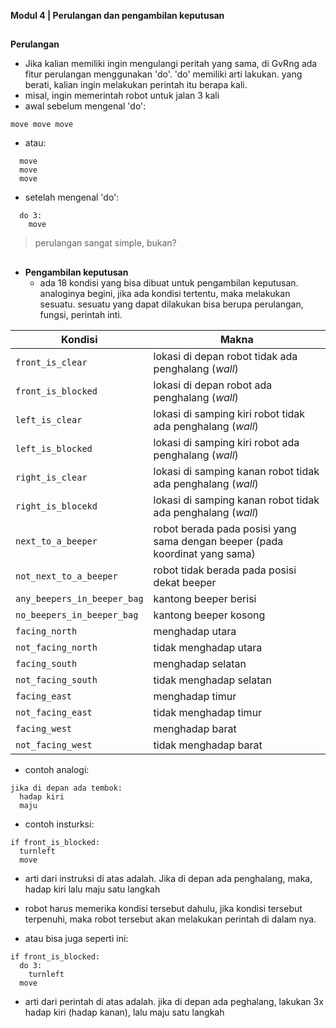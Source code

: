 **Modul 4 | Perulangan dan pengambilan keputusan**
##
**Perulangan**

  - Jika kalian memiliki ingin mengulangi peritah yang sama, di GvRng ada fitur perulangan menggunakan 'do'.
'do' memiliki arti lakukan. yang berati, kalian ingin melakukan perintah itu berapa kali.
  - misal, ingin memerintah robot untuk jalan 3 kali
  - awal sebelum mengenal 'do':
  ```
  move move move
  ```
  - atau:
  ```  
    move
    move
    move
  ```
  - setelah mengenal 'do':
  ```
    do 3:
      move
  ```  
> perulangan sangat simple, bukan?
##
- **Pengambilan keputusan**
  - ada 18 kondisi yang bisa dibuat untuk pengambilan keputusan. analoginya begini, jika ada kondisi tertentu, maka melakukan sesuatu. sesuatu yang dapat dilakukan bisa berupa perulangan, fungsi, perintah inti. 

| **Kondisi**  | **Makna** |
| ------------- | ------------- |
| `front_is_clear`  | lokasi di depan robot tidak ada penghalang (_wall_)  |
| `front_is_blocked`  | lokasi di depan robot ada penghalang (_wall_)  |
| `left_is_clear`  | lokasi di samping kiri robot tidak ada penghalang (_wall_)  |
| `left_is_blocked`  | lokasi di samping kiri robot ada penghalang (_wall_)  |
| `right_is_clear`  | lokasi di samping kanan robot tidak ada penghalang (_wall_)  |
| `right_is_blocekd`  | lokasi di samping kanan robot tidak ada penghalang (_wall_)  |
| `next_to_a_beeper`  | robot berada pada posisi yang sama dengan beeper (pada koordinat yang sama)  |
| `not_next_to_a_beeper`  | robot tidak berada pada posisi dekat beeper  |
| `any_beepers_in_beeper_bag`  | kantong beeper berisi  |
| `no_beepers_in_beeper_bag`  | kantong beeper kosong  |
| `facing_north`  | menghadap utara  |
| `not_facing_north`  | tidak menghadap utara  |
| `facing_south`  | menghadap selatan  |
| `not_facing_south`  | tidak menghadap selatan  |
| `facing_east`  | menghadap timur  |
| `not_facing_east`  | tidak menghadap timur  |
| `facing_west`  | menghadap barat  |
| `not_facing_west`  | tidak menghadap barat  |

  - contoh analogi:
  ```
  jika di depan ada tembok:
    hadap kiri
    maju
  ```
  - contoh insturksi:
  ```
  if front_is_blocked:
    turnleft
    move
  ```
  - arti dari instruksi di atas adalah. Jika di depan ada penghalang, maka, hadap kiri lalu maju satu langkah
  - robot harus memerika kondisi tersebut dahulu, jika kondisi tersebut terpenuhi, maka robot tersebut akan melakukan perintah di dalam nya.

  - atau bisa juga seperti ini:
  ```
  if front_is_blocked:
    do 3:
      turnleft
    move
  ```
  - arti dari perintah di atas adalah. jika di depan ada peghalang, lakukan 3x hadap kiri (hadap kanan), lalu maju satu langkah
